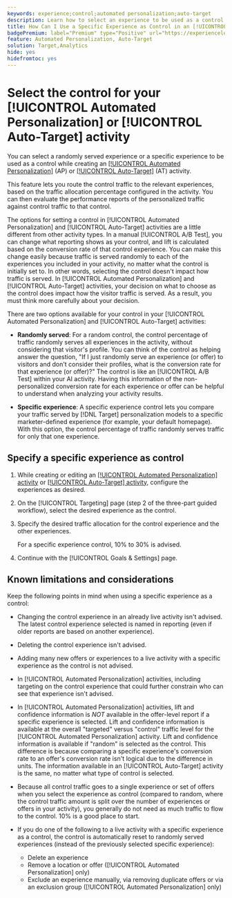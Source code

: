 ```yaml
---
keywords: experience;control;automated personalization;auto-target
description: Learn how to select an experience to be used as a control while creating an [!UICONTROL Automated Personalization] (AP) or [!UICONTROL Auto-Target] activity in [!DNL Adobe Target].
title: How Can I Use a Specific Experience as Control in an [!UICONTROL Automated Personalization] Activity?
badgePremium: label="Premium" type="Positive" url="https://experienceleague.adobe.com/docs/target/using/introduction/intro.html?lang=en#premium newtab=true" tooltip="See what's included in Target Premium."
feature: Automated Personalization, Auto-Target
solution: Target,Analytics
hide: yes
hidefromtoc: yes
---
```

# Select the control for your [!UICONTROL Automated Personalization] or [!UICONTROL Auto-Target] activity

You can select a randomly served experience or a specific experience to be used as a control while creating an [[!UICONTROL Automated Personalization]](/help/main/c-activities/t-automated-personalization/automated-personalization.md) (AP) or [[!UICONTROL Auto-Target]](/help/main/c-activities/auto-target/auto-target-to-optimize.md) (AT) activity.

This feature lets you route the control traffic to the relevant experiences, based on the traffic allocation percentage configured in the activity. You can then evaluate the performance reports of the personalized traffic against control traffic to that control.

The options for setting a control in [!UICONTROL Automated Personalization] and [!UICONTROL Auto-Target] activities are a little different from other activity types. In a manual [!UICONTROL A/B Test], you can change what reporting shows as your control, and lift is calculated based on the conversion rate of that control experience. You can make this change easily because traffic is served randomly to each of the experiences you included in your activity, no matter what the control is initially set to. In other words, selecting the control doesn't impact how traffic is served. In [!UICONTROL Automated Personalization] and [!UICONTROL Auto-Target] activities, your decision on what to choose as the control does impact how the visitor traffic is served. As a result, you must think more carefully about your decision.

There are two options available for your control in your [!UICONTROL Automated Personalization] and [!UICONTROL Auto-Target] activities:

* **Randomly served**: For a random control, the control percentage of traffic randomly serves all experiences in the activity, without considering that visitor's profile. You can think of the control as helping answer the question, "If I just randomly serve an experience (or offer) to visitors and don't consider their profiles, what is the conversion rate for that experience (or offer)?" The control is like an [!UICONTROL A/B Test] within your AI activity. Having this information of the non-personalized conversion rate for each experience or offer can be helpful to understand when analyzing your activity results.

* **Specific experience**: A specific experience control lets you compare your traffic served by [!DNL Target] personalization models to a specific marketer-defined experience (for example, your default homepage). With this option, the control percentage of traffic randomly serves traffic for only that one experience.

## Specify a specific experience as control

1. While creating or editing an [[!UICONTROL Automated Personalization] activity](/help/main/c-activities/t-automated-personalization/create-ap-activity.md) or [[!UICONTROL Auto-Target] activity](/help/main/c-activities/t-test-ab/t-test-create-ab/ab-audience.md), configure the experiences as desired.
1. On the [!UICONTROL Targeting] page (step 2 of the three-part guided workflow), select the desired experience as the control.
1. Specify the desired traffic allocation for the control experience and the other experiences.

   For a specific experience control, 10% to 30% is advised.

1. Continue with the [!UICONTROL Goals & Settings] page.

## Known limitations and considerations

Keep the following points in mind when using a specific experience as a control:

* Changing the control experience in an already live activity isn't advised. The latest control experience selected is named in reporting (even if older reports are based on another experience).
* Deleting the control experience isn't advised.
* Adding many new offers or experiences to a live activity with a specific experience as the control is not advised.
* In [!UICONTROL Automated Personalization] activities, including targeting on the control experience that could further constrain who can see that experience isn't advised.
* In [!UICONTROL Automated Personalization] activities, lift and confidence information is *NOT* available in the offer-level report if a specific experience is selected. Lift and confidence information is available at the overall "targeted" versus "control" traffic level for the [!UICONTROL Automated Personalization] activity. Lift and confidence information is available if "random" is selected as the control. This difference is because comparing a specific experience's conversion rate to an offer's conversion rate isn't logical due to the difference in units. The information available in an [!UICONTROL Auto-Target] activity is the same, no matter what type of control is selected.
* Because all control traffic goes to a single experience or set of offers when you select the experience as control (compared to random, where the control traffic amount is split over the number of experiences or offers in your activity), you generally do not need as much traffic to flow to the control. 10% is a good place to start.
* If you do one of the following to a live activity with a specific experience as a control, the control is automatically reset to randomly served experiences (instead of the previously selected specific experience):

  * Delete an experience
  * Remove a location or offer ([!UICONTROL Automated Personalization] only)
  * Exclude an experience manually, via removing duplicate offers or via an exclusion group ([!UICONTROL Automated Personalization] only)
